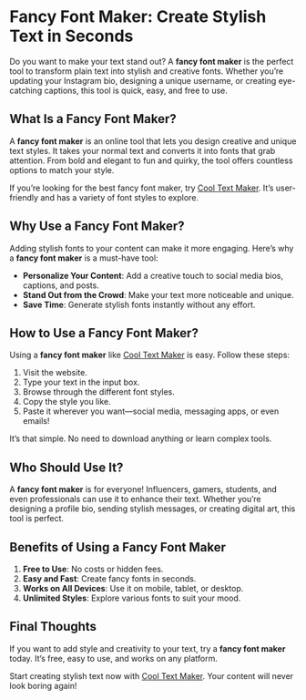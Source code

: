 # Fancy Font Maker: Create Stylish Text in Seconds  

Do you want to make your text stand out? A **fancy font maker** is the perfect tool to transform plain text into stylish and creative fonts. Whether you’re updating your Instagram bio, designing a unique username, or creating eye-catching captions, this tool is quick, easy, and free to use.  

## What Is a Fancy Font Maker?  
A **fancy font maker** is an online tool that lets you design creative and unique text styles. It takes your normal text and converts it into fonts that grab attention. From bold and elegant to fun and quirky, the tool offers countless options to match your style.  

If you’re looking for the best fancy font maker, try [Cool Text Maker](https://www.cooltextmaker.com/). It’s user-friendly and has a variety of font styles to explore.  

## Why Use a Fancy Font Maker?  
Adding stylish fonts to your content can make it more engaging. Here’s why a **fancy font maker** is a must-have tool:  
- **Personalize Your Content**: Add a creative touch to social media bios, captions, and posts.  
- **Stand Out from the Crowd**: Make your text more noticeable and unique.  
- **Save Time**: Generate stylish fonts instantly without any effort.  

## How to Use a Fancy Font Maker?  
Using a **fancy font maker** like [Cool Text Maker](https://www.cooltextmaker.com/) is easy. Follow these steps:  
1. Visit the website.  
2. Type your text in the input box.  
3. Browse through the different font styles.  
4. Copy the style you like.  
5. Paste it wherever you want—social media, messaging apps, or even emails!  

It’s that simple. No need to download anything or learn complex tools.  

## Who Should Use It?  
A **fancy font maker** is for everyone! Influencers, gamers, students, and even professionals can use it to enhance their text. Whether you’re designing a profile bio, sending stylish messages, or creating digital art, this tool is perfect.  

## Benefits of Using a Fancy Font Maker  
1. **Free to Use**: No costs or hidden fees.  
2. **Easy and Fast**: Create fancy fonts in seconds.  
3. **Works on All Devices**: Use it on mobile, tablet, or desktop.  
4. **Unlimited Styles**: Explore various fonts to suit your mood.  

## Final Thoughts  
If you want to add style and creativity to your text, try a **fancy font maker** today. It’s free, easy to use, and works on any platform.  

Start creating stylish text now with [Cool Text Maker](https://www.cooltextmaker.com/). Your content will never look boring again!  
